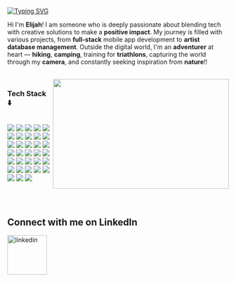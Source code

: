<body>
  
<div style="position: relative">
  
<div id="welcome-message" align="left">
  <a href="https://git.io/typing-svg"><img src="https://readme-typing-svg.herokuapp.com?font=Fira+Code&size=24&pause=1000&color=7aa37a&random=false&width=435&lines=Hi%2C+I'm+Elijah+Senior!;Welcome+to+my+account." alt="Typing SVG" /></a>
</div>


Hi  I'm **Elijah**! I am someone who is deeply passionate about blending tech with creative solutions to make a **positive impact**. My journey is filled with various projects, from **full-stack** mobile app development to **artist database management**.
Outside the digital world, I'm an **adventurer** at heart — **hiking**, **camping**, training for **triathlons**, capturing the world through my **camera**, and constantly seeking inspiration from **nature**!!

<br>

<img src="https://github.com/NotLijee/NotLijeeImages/blob/main/IMG_1120.JPG" width=400 height=250 align="right"/>
<p align="left">
      <h3> Tech Stack ⬇️ </h3> </br>
      <img src="https://img.shields.io/badge/python3-3670A0?style=for-the-badge&logo=python&logoColor=white" /> 
      <img src="https://img.shields.io/badge/javascript-%23323330.svg?style=for-the-badge&logo=javascript&logoColor=white" /> 
      <img src="https://img.shields.io/badge/html5-%23E34F26.svg?style=for-the-badge&logo=html5&logoColor=white" />
      <img src="https://img.shields.io/badge/TensorFlow-ff9700?style=for-the-badge&logo=tensorflow&logoColor=white">
      <img src="https://img.shields.io/badge/Keras-d00101?style=for-the-badge&logo=keras&logoColor=white">
      <img src="https://img.shields.io/badge/css3-%231572B6.svg?style=for-the-badge&logo=css3&logoCo" />
      <img src="https://img.shields.io/badge/React-20232A?style=for-the-badge&logo=react&logoColor=white">
      <img src="https://img.shields.io/badge/TypeScript-007ACC?style=for-the-badge&logo=typescript&logoColor=white">
      <img src="https://img.shields.io/badge/Node.js-43853D?style=for-the-badge&logo=node.js&logoColor=white">
      <img src="https://img.shields.io/badge/flask-%23000.svg?style=for-the-badge&logo=flask&logoColor=white" />
      <img src="https://img.shields.io/badge/Java-ED8B00?style=for-the-badge&logo=openjdk&logoColor=white">
      <img src="https://img.shields.io/badge/r-%23276DC3.svg?style=for-the-badge&logo=r&logoColor=white" /> 
      <img src="https://img.shields.io/badge/numpy-%23013243.svg?style=for-the-badge&logo=numpy&logoColor=white" /> 
      <img src="https://img.shields.io/badge/pandas-%23150458.svg?style=for-the-badge&logo=pandas&logoColor=white" />
      <img src="https://img.shields.io/badge/SQL-CC2927?style=for-the-badge&logo=sqlr&logoColor=white" />
      <img src="https://img.shields.io/badge/Amazon AWS-232F3E?style=for-the-badge&logo=amazonaws&logoColor=white">
      <img src="https://img.shields.io/badge/AWS Lambda-FF9900?style=for-the-badge&logo=awslambda&logoColor=white">
      <img src="https://img.shields.io/badge/AWS Secrets Manager-DD344C?style=for-the-badge&logo=awssecretsmanager&logoColor=white">
      <img src="https://img.shields.io/badge/Docker-2496ED?style=for-the-badge&logo=docker&logoColor=white">
      <img src="https://img.shields.io/badge/Github-181717?style=for-the-badge&logo=github&logoColor=white">
      <img src="https://img.shields.io/badge/Github Pages-222222?style=for-the-badge&logo=githubpages&logoColor=white">
      <img src="https://img.shields.io/badge/git-F05032?style=for-the-badge&logo=git&logoColor=white"> 
      <img src= "https://img.shields.io/badge/Supabase-3FCF8E?logo=supabase&logoColor=fff">
      <img src= "https://img.shields.io/badge/Babel-F9DC3E?logo=babel&logoColor=000">
      <img src= "https://img.shields.io/badge/Bootstrap-7952B3?logo=bootstrap&logoColor=fff">
      <img src= "https://img.shields.io/badge/Django-%23092E20.svg?logo=django&logoColor=white">
      <img src= "https://img.shields.io/badge/Expo-000020?logo=expo&logoColor=fff">
      <img src= "https://img.shields.io/badge/FastAPI-009485.svg?logo=fastapi&logoColor=white">
      <img src= "https://img.shields.io/badge/Flask-000?logo=flask&logoColor=fff">
      <img src= "https://img.shields.io/badge/Next.js-black?logo=next.js&logoColor=white">
      <img src= "https://img.shields.io/badge/Node.js-6DA55F?logo=node.js&logoColor=white">
      <img src= "https://img.shields.io/badge/React-%2320232a.svg?logo=react&logoColor=%2361DAFB">
      <img src= "https://img.shields.io/badge/React_Native-%2320232a.svg?logo=react&logoColor=%2361DAFB">
</p>




<br>
<br>

## Connect with me on LinkedIn

[<img target="_blank" src="https://github.com/NotLijee/NotLijeeImages/blob/main/LinkedIn_logo_initials.png" title="linkedin" width="90" height="90">](https://www.linkedin.com/in/elijah-senior-233a3b238/)

</div>
